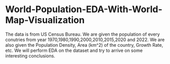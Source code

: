 # World-Population-EDA-With-World-Map-Visualization
The data is from US Census Bureau. We are given the population of every conutries from year 1970,1980,1990,2000,2010,2015,2020 and 2022. We are also given the Population Density, Area (km^2) of the country, Growth Rate, etc. We will perform EDA on the dataset and try to arrive on some interesting conclusions.
